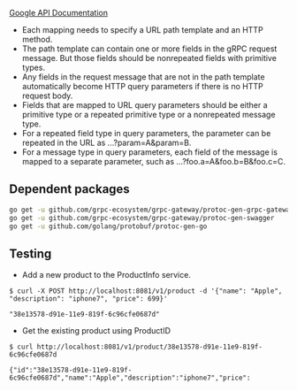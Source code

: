 [Google API Documentation](https://cloud.google.com/service-infrastructure/docs/service-management/reference/rpc/google.api#http)
- Each mapping needs to specify a URL path template and an HTTP method. 
- The path template can contain one or more fields in the gRPC request message. But those fields should be nonrepeated fields with primitive types.
- Any fields in the request message that are not in the path template automatically become HTTP query parameters if there is no HTTP request body.
- Fields that are mapped to URL query parameters should be either a primitive type or a repeated primitive type or a nonrepeated message type.
- For a repeated field type in query parameters, the parameter can be repeated in the URL as ...?param=A&param=B.
- For a message type in query parameters, each field of the message is mapped to a separate parameter, such as ...?foo.a=A&foo.b=B&foo.c=C.

## Dependent packages
```bash
go get -u github.com/grpc-ecosystem/grpc-gateway/protoc-gen-grpc-gateway
go get -u github.com/grpc-ecosystem/grpc-gateway/protoc-gen-swagger
go get -u github.com/golang/protobuf/protoc-gen-go
```


## Testing

* Add a new product to the ProductInfo service.

```
$ curl -X POST http://localhost:8081/v1/product -d '{"name": "Apple", "description": "iphone7", "price": 699}'

"38e13578-d91e-11e9-819f-6c96cfe0687d"
```

* Get the existing product using ProductID

```
$ curl http://localhost:8081/v1/product/38e13578-d91e-11e9-819f-6c96cfe0687d

{"id":"38e13578-d91e-11e9-819f-6c96cfe0687d","name":"Apple","description":"iphone7","price":
```